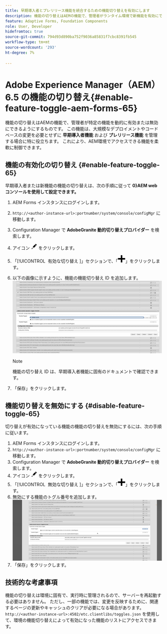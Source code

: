 ```yaml
---
title: 早期導入者とプレリリース機能を統合するための機能切り替えを有効にします
description: 機能の切り替えはAEMの機能で、管理者がランタイム環境で新機能を有効にできるようにするものです。
feature: Adaptive Forms, Foundation Components
role: User, Developer
hidefromtoc: true
source-git-commit: 794d93d890ba752f9036a85831f7cbc8391fb545
workflow-type: tm+mt
source-wordcount: '293'
ht-degree: 7%

---
```


# Adobe Experience Manager（AEM） 6.5 の機能の切り替え{#enable-feature-toggle-aem-forms-65}

機能の切り替えはAEMの機能で、管理者が特定の機能を動的に有効または無効にできるようにするものです。 この機能は、大規模なデプロイメントやコードベースの変更を必要とせずに **早期導入者機能** および **プレリリース機能** を管理する場合に特に役立ちます。 これにより、AEM環境でアクセスできる機能を柔軟に制御できます。

## 機能の有効化の切り替え {#enable-feature-toggle-65}

早期導入者または新機能の機能の切り替えは、次の手順に従って **0&rbrace;AEM web コンソールを使用して設定できます。**

1. AEM Forms インスタンスにログインします。
2. `http://<author-instance-url>:portnumber/system/console/configMgr` に移動します。
3. Configuration Manager で **AdobeGranite 動的切り替えプロバイダー** を検索します。
4. アイコン ![ 鉛筆アイコン ](assets/illustratorcc_penciltool_cur_edit_2_17.png) をクリックします。
5. 「[!UICONTROL &#x200B; 有効な切り替え &#x200B;]」セクションで、「![ 鉛筆アイコン ](assets/aem6forms_add.png)」をクリックします。
6. 以下の画像に示すように、機能の機能切り替え ID を追加します。
   ![ 追加と切り替え ](assets/add_toggle_number_forms.png)

   >[!NOTE]
   >
   >機能の切り替え ID は、早期導入者機能に固有のドキュメントで確認できます。

7. 「保存」をクリックします。

## 機能切り替えを無効にする {#disable-feature-toggle-65}

切り替えが有効になっている機能の機能の切り替えを無効にするには、次の手順に従います。

1. AEM Forms インスタンスにログインします。
2. `http://<author-instance-url>:portnumber/system/console/configMgr` に移動します。
3. Configuration Manager で **AdobeGranite 動的切り替えプロバイダー** を検索します。
4. アイコン ![ 鉛筆アイコン ](assets/illustratorcc_penciltool_cur_edit_2_17.png) をクリックします。
5. 「[!UICONTROL &#x200B; 無効な切り替え &#x200B;]」セクションで、「![ 鉛筆アイコン ](assets/aem6forms_add.png)」をクリックします。
6. 無効にする機能のトグル番号を追加します。
   ![ 切り替えを削除 ](assets/remove_toggle_feature_forms.png)
7. 「保存」をクリックします。

## 技術的な考慮事項

機能の切り替えは環境に固有で、実行時に管理されるので、サーバーを再起動する必要はありません。 ただし、一部の機能では、変更を反映するために、関連するページの更新やキャッシュのクリアが必要になる場合があります。
`http://<author-instance-url>:4502/etc.clientlibs/toggles.json` を使用して、環境の機能切り替えによって有効になった機能のリストにアクセスできます。